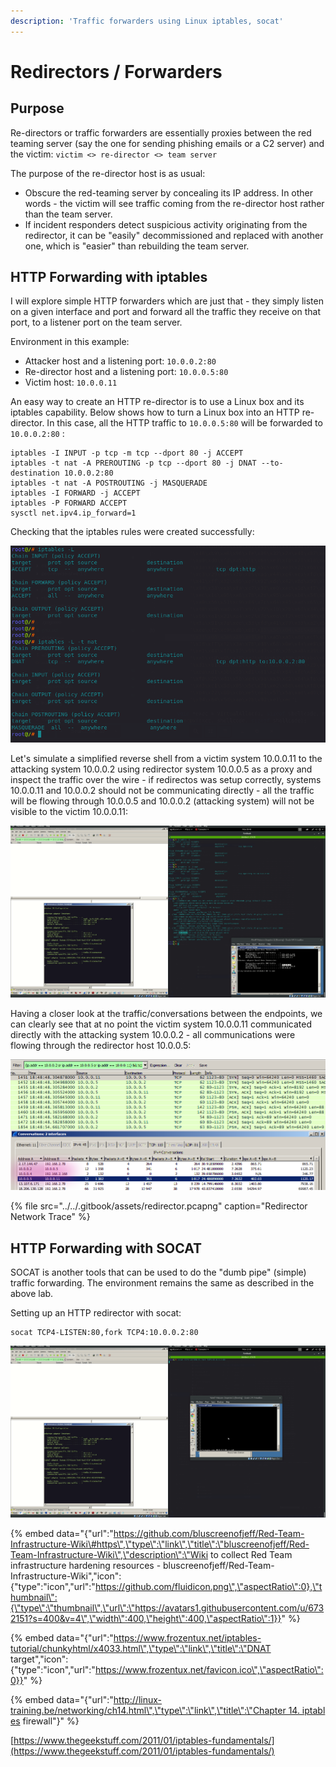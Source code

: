 ```yaml
---
description: 'Traffic forwarders using Linux iptables, socat'
---
```


# Redirectors / Forwarders

## Purpose

Re-directors or traffic forwarders are essentially proxies between the red teaming server \(say the one for sending phishing emails or a C2 server\) and the victim: `victim <> re-director <> team server`

The purpose of the re-director host is as usual:

* Obscure the red-teaming server by concealing its IP address. In other words - the victim will see traffic coming from the re-director host rather than the team server.
* If incident responders detect suspicious activity originating from the redirector, it can be "easily" decommissioned and replaced with another one, which is "easier" than rebuilding the team server.

## HTTP Forwarding with iptables

I will explore simple HTTP forwarders which are just that - they simply listen on a given interface and port and forward all the traffic they receive on that port, to a listener port on the team server.

Environment in this example:

* Attacker host and a listening port: `10.0.0.2:80`
* Re-director host and a listening port: `10.0.0.5:80`
* Victim host: `10.0.0.11`

An easy way to create an HTTP re-director is to use a Linux box and its iptables capability. Below shows how to turn a Linux box into an HTTP re-director. In this case, all the HTTP traffic to `10.0.0.5:80` will be forwarded to `10.0.0.2:80` :

```text
iptables -I INPUT -p tcp -m tcp --dport 80 -j ACCEPT
iptables -t nat -A PREROUTING -p tcp --dport 80 -j DNAT --to-destination 10.0.0.2:80
iptables -t nat -A POSTROUTING -j MASQUERADE
iptables -I FORWARD -j ACCEPT
iptables -P FORWARD ACCEPT
sysctl net.ipv4.ip_forward=1
```

Checking that the iptables rules were created successfully:

![](../../.gitbook/assets/redirectors-iptables.png)

Let's simulate a simplified reverse shell from a victim system 10.0.0.11 to the attacking system 10.0.0.2 using redirector system 10.0.0.5 as a proxy and inspect the traffic over the wire - if redirectos was setup correctly, systems 10.0.0.11 and 10.0.0.2 should not be communicating directly - all the traffic will be flowing through 10.0.0.5 and 10.0.0.2 \(attacking system\) will not be visible to the victim 10.0.0.11:

![](../../.gitbook/assets/redirector.gif)

Having a closer look at the traffic/conversations between the endpoints, we can clearly see that at no point the victim system 10.0.0.11 communicated directly with the attacking system 10.0.0.2 - all communications were flowing through the redirector host 10.0.0.5:

![](../../.gitbook/assets/redirector-conversations.png)

{% file src="../../.gitbook/assets/redirector.pcapng" caption="Redirector Network Trace" %}

## HTTP Forwarding with SOCAT

SOCAT is another tools that can be used to do the "dumb pipe" \(simple\) traffic forwarding. The environment remains the same as described in the above lab.

Setting up an HTTP redirector with socat:

```text
socat TCP4-LISTEN:80,fork TCP4:10.0.0.2:80
```

![](../../.gitbook/assets/redirector-socat.gif)

{% embed data="{\"url\":\"https://github.com/bluscreenofjeff/Red-Team-Infrastructure-Wiki\#https\",\"type\":\"link\",\"title\":\"bluscreenofjeff/Red-Team-Infrastructure-Wiki\",\"description\":\"Wiki to collect Red Team infrastructure hardening resources - bluscreenofjeff/Red-Team-Infrastructure-Wiki\",\"icon\":{\"type\":\"icon\",\"url\":\"https://github.com/fluidicon.png\",\"aspectRatio\":0},\"thumbnail\":{\"type\":\"thumbnail\",\"url\":\"https://avatars1.githubusercontent.com/u/6732151?s=400&v=4\",\"width\":400,\"height\":400,\"aspectRatio\":1}}" %}

{% embed data="{\"url\":\"https://www.frozentux.net/iptables-tutorial/chunkyhtml/x4033.html\",\"type\":\"link\",\"title\":\"DNAT target\",\"icon\":{\"type\":\"icon\",\"url\":\"https://www.frozentux.net/favicon.ico\",\"aspectRatio\":0}}" %}

{% embed data="{\"url\":\"http://linux-training.be/networking/ch14.html\",\"type\":\"link\",\"title\":\"Chapter 14. iptables firewall\"}" %}

[https://www.thegeekstuff.com/2011/01/iptables-fundamentals/](https://www.thegeekstuff.com/2011/01/iptables-fundamentals/)

